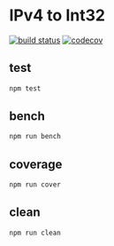 # IPv4 to Int32
  [![build status](https://travis-ci.org/mice530/ipv4ToInt32.svg?branch=master)](https://travis-ci.org/mice530/ipv4ToInt32)
  [![codecov](https://codecov.io/gh/mice530/ipv4ToInt32/branch/master/graph/badge.svg)](https://codecov.io/gh/mice530/ipv4ToInt32)

## test
```bash
npm test
```

## bench
```bash
npm run bench
```

## coverage
```bash
npm run cover
```

## clean
```bash
npm run clean
```
